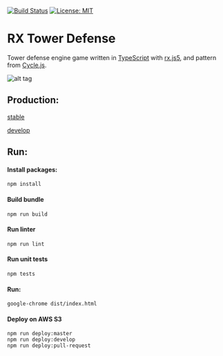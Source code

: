 [![Build Status](https://travis-ci.org/przemyslawjanpietrzak/RxTowerDefense.svg?branch=develop)](https://travis-ci.org/przemyslawjanpietrzak/RxTowerDefense)
[![License: MIT](https://img.shields.io/badge/License-MIT-yellow.svg)](https://opensource.org/licenses/MIT)


# RX Tower Defense

Tower defense engine game written in [TypeScript](https://github.com/Microsoft/TypeScript) with [rx.js5](https://github.com/ReactiveX/rxjs), and pattern from [Cycle.js](https://github.com/cyclejs/cyclejs).

![alt tag](https://przemyslawjanpietrzak.github.io/rxTD-screenshot.jpg)

## Production:

[stable](https://s3.eu-central-1.amazonaws.com/rxtd-develop/index.html)

[develop](https://s3.eu-central-1.amazonaws.com/rxtd-master/index.html)

## Run:

#### Install packages:
```
npm install
```

#### Build bundle
```
npm run build
```

#### Run linter
```
npm run lint
```

#### Run unit tests
```
npm tests
```

#### Run:
```
google-chrome dist/index.html
```

#### Deploy on AWS S3
```
npm run deploy:master
npm run deploy:develop
npm run deploy:pull-request
```
